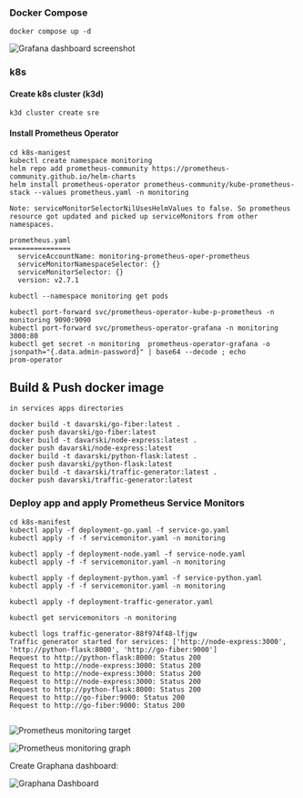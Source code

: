 
### Docker Compose

```
docker compose up -d
```

![Grafana dashboard screenshot](https://github.com/adavarski/apps-prometehus-graphana-monitoring/blob/main/graphana.png)

### k8s 

#### Create k8s cluster (k3d)
```
k3d cluster create sre
```
#### Install Prometheus Operator
```
cd k8s-manigest
kubectl create namespace monitoring
helm repo add prometheus-community https://prometheus-community.github.io/helm-charts
helm install prometheus-operator prometheus-community/kube-prometheus-stack --values prometheus.yaml -n monitoring

Note: serviceMonitorSelectorNilUsesHelmValues to false. So prometheus resource got updated and picked up serviceMonitors from other namespaces.

prometheus.yaml
===============
  serviceAccountName: monitoring-prometheus-oper-prometheus
  serviceMonitorNamespaceSelector: {}
  serviceMonitorSelector: {}
  version: v2.7.1

kubectl --namespace monitoring get pods

kubectl port-forward svc/prometheus-operator-kube-p-prometheus -n monitoring 9090:9090
kubectl port-forward svc/prometheus-operator-grafana -n monitoring 3000:80
kubectl get secret -n monitoring  prometheus-operator-grafana -o jsonpath="{.data.admin-password}" | base64 --decode ; echo
prom-operator
````
## Build & Push docker image
```
in services apps directories

docker build -t davarski/go-fiber:latest .
docker push davarski/go-fiber:latest
docker build -t davarski/node-express:latest .
docker push davarski/node-express:latest
docker build -t davarski/python-flask:latest .
docker push davarski/python-flask:latest
docker build -t davarski/traffic-generator:latest .
docker push davarski/traffic-generator:latest
```
### Deploy app and apply Prometheus Service Monitors
```
cd k8s-manifest
kubectl apply -f deployment-go.yaml -f service-go.yaml 
kubectl apply -f -f servicemonitor.yaml -n monitoring

kubectl apply -f deployment-node.yaml -f service-node.yaml 
kubectl apply -f -f servicemonitor.yaml -n monitoring

kubectl apply -f deployment-python.yaml -f service-python.yaml 
kubectl apply -f -f servicemonitor.yaml -n monitoring

kubectl apply -f deployment-traffic-generator.yaml

kubectl get servicemonitors -n monitoring

kubectl logs traffic-generator-88f974f48-lfjgw
Traffic generator started for services: ['http://node-express:3000', 'http://python-flask:8000', 'http://go-fiber:9000']
Request to http://python-flask:8000: Status 200
Request to http://node-express:3000: Status 200
Request to http://node-express:3000: Status 200
Request to http://node-express:3000: Status 200
Request to http://python-flask:8000: Status 200
Request to http://go-fiber:9000: Status 200
Request to http://go-fiber:9000: Status 200


```
![Prometheus monitoring target](./pictures/prometheus-apps-targets.png)

![Prometheus monitoring graph](./pictures/prometheus-http-responce-graph.png)

Create Graphana dashboard:

![Graphana Dashboard](./pictures/graphana-apps-http-responce-total.png)

